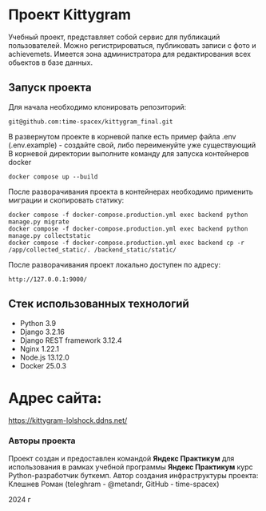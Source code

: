 #  Проект Kittygram

Учебный проект, представляет собой сервис для публикаций пользователей. Можно регистрироваться, публиковать записи с фото и achievemets.
Имеется зона администратора для редактирования всех обьектов в базе данных.

## Запуск проекта

Для начала необходимо клонировать репозиторий:
```
git@github.com:time-spacex/kittygram_final.git
```
В развернутом проекте в корневой папке есть пример файла .env (.env.example) - создайте свой, либо переименуйте уже существующий
В корневой директории выполните команду для запуска контейнеров docker
```
docker compose up --build
```
После разворачивания проекта в контейнерах необходимо применить миграции и скопировать статику:
```
docker compose -f docker-compose.production.yml exec backend python manage.py migrate
docker compose -f docker-compose.production.yml exec backend python manage.py collectstatic
docker compose -f docker-compose.production.yml exec backend cp -r /app/collected_static/. /backend_static/static/
```
После разворачивания проект локально доступен по адресу:
```
http://127.0.0.1:9000/
```

## Стек использованных технологий

+ Python 3.9
+ Django 3.2.16
+ Django REST framework 3.12.4
+ Nginx 1.22.1
+ Node.js 13.12.0
+ Docker 25.0.3

# Адрес сайта:

https://kittygram-lolshock.ddns.net/

### Авторы проекта

Проект создан и предоставлен командой **Яндекс Практикум** для использования в рамках учебной программы **Яндекс Практикум** курс Python-разработчик буткемп.
Автор создания инфраструктуры проекта: Клешнев Роман (teleghram - @metandr, GitHub - time-spacex)

2024 г
